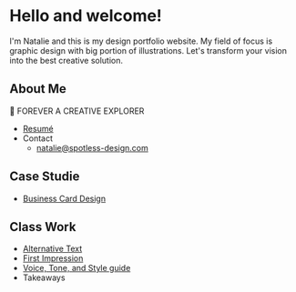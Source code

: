 # Hello and welcome!
I'm Natalie and this is my design portfolio website. My field of focus is graphic design with big portion of illustrations. Let's transform your vision into the best creative solution.

## About Me

:purple_heart: FOREVER A CREATIVE EXPLORER
- [Resumé](04-experience)
- Contact
    - natalie@spotless-design.com

## Case Studie

- [Business Card Design](03-content-first)

## Class Work

- [Alternative Text](01-alternative-text)
- [First Impression](02-first-impression)
- [Voice, Tone, and Style guide](05-voice-tone)
- Takeaways
